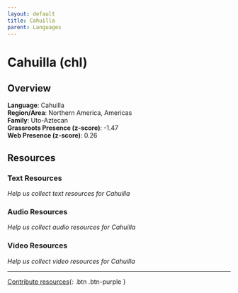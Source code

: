 ```yaml
---
layout: default
title: Cahuilla
parent: Languages
---
```


# Cahuilla (chl)

## Overview

**Language**: Cahuilla  
**Region/Area**: Northern America, Americas  
**Family**: Uto-Aztecan  
**Grassroots Presence (z-score)**: -1.47  
**Web Presence (z-score)**: 0.26  

## Resources

### Text Resources
*Help us collect text resources for Cahuilla*

### Audio Resources
*Help us collect audio resources for Cahuilla*

### Video Resources
*Help us collect video resources for Cahuilla*

---

[Contribute resources](https://forms.office.com/e/1SfLJx3u1r){: .btn .btn-purple }

